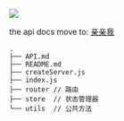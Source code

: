 ![](https://koa.bootcss.com/public/images/koa-logo.png)

the api docs move to: [亲亲我](./API.md)

```console
.
├── API.md
├── README.md
├── createServer.js
├── index.js
├── router // 路由
├── store  // 状态管理器
└── utils  // 公共方法

```